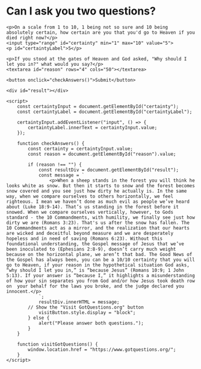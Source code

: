 <html lang="en">
<head>
    <meta charset="UTF-8">
    <meta http-equiv="X-UA-Compatible" content="IE=edge">
    <meta name="viewport" content="width=device-width, initial-scale=1.0">
    
</head>
<body>
    <h1>Can I ask you two questions?</h1>
    
    <p>On a scale from 1 to 10, 1 being not so sure and 10 being absolutely certain, how certain are you that you'd go to Heaven if you died right now?</p>
    <input type="range" id="certainty" min="1" max="10" value="5">
    <p id="certaintyLabel">5</p>
    
    <p>If you stood at the gates of Heaven and God asked, "Why should I let you in?" what would you say?</p>
    <textarea id="reason" rows="4" cols="50"></textarea>
    
    <button onclick="checkAnswers()">Submit</button>

    <div id="result"></div>

    <script>
        const certaintyInput = document.getElementById("certainty");
        const certaintyLabel = document.getElementById("certaintyLabel");

        certaintyInput.addEventListener("input", () => {
            certaintyLabel.innerText = certaintyInput.value;
        });

        function checkAnswers() {
            const certainty = certaintyInput.value;
            const reason = document.getElementById("reason").value;

            if (reason !== "") {
                const resultDiv = document.getElementById("result");
                const message = `
                    <p>When a sheep stands in the forest you will think he looks white as snow. But then it starts to snow and the forest becomes snow covered and you see just how dirty he actually is. In the same way, when we compare ourselves to others horizontally, we feel righteous. I mean we haven’t done as much evil as people we’ve heard about (Luke 18:9-14). That’s us standing in the forest before it snowed. When we compare ourselves vertically, however, to Gods standard - the 10 Commandments, with humility, we finally see just how dirty we are (Romans 3:23). That's us after the snow has fallen. The 10 Commandments act as a mirror, and the realization that our hearts are wicked and deceitful beyond measure and we are desperately hopeless and in need of saving (Romans 6:23). Without this foundational understanding, the Gospel message of Jesus that we’ve been inoculated to (Ephesians 2:8-9), doesn’t carry much weight because on the horizontal plane, we aren’t that bad. The Good News of the Gospel has always been, you can be a 10/10 certainty that you will go to Heaven, if your reason in the hypothetical situation God asks, “why should I let you in,” is “because Jesus” (Romans 10:9; 1 John 5:13). If your answer is “because I,” it highlights a misunderstanding of how your sin separates you from God and/or how Jesus took death row on  your behalf for the laws you broke, and the judge declared you innocent.</p>
                `;
                resultDiv.innerHTML = message;
            // Show the "Visit GotQuestions.org" button
                visitButton.style.display = "block";
            } else {
                alert("Please answer both questions.");
            }
        }

        function visitGotQuestions() {
            window.location.href = "https://www.gotquestions.org/";
        }
    </script>
</body>
</html>
